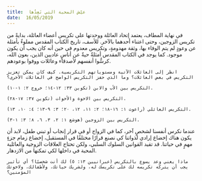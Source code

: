 ```yaml
---
title:  عيْش المحبة التي نَعِدُها
date:  16/05/2019
---
```


في نهاية المطاف، يعتمد إتحاد العائلة ووحدتها على تكريس أعضاء العائلة، بدايةً من تكريس الزوجين، وحتى اعتناء أحدهما بالآخر. للأسف، تاريخ الكتاب المقدس مملوءٌ بأمثلة عن وعودٍ لم يتم الوفاء بها، وثقة مهدومةٍ، وتكريس معدوم في حين أنه كان يجب أن يكون موجود. كما يوجد في الكتاب المقدس أمثلةٌ حيةٌ عن أناسٍ عاديين الذين، بعون الله، كرسُّوا أنفسهم لأصدقاء وعائلات ووفوا بوعودهم.

`انظر إلى العائلات الآتية ومستوياتهم التكريسية. كيف كان يمكن تعزيز التكريس في بعض العائلات؟ وما الذي حفز التكريس الواضح في العائلات الأخرى؟`

`التكريس بين الأب والابن (تكوين ٣٣: ١٢-١٤؛ خروج ٢: ١-١٠).`

`التكريس بين الاخوة والأخوات (تكوين ٣٧: ١٧-٢٨).`

`التكريس العائلي (راعوث ١: ١٦-١٨؛ ٢: ١١، ١٢، ٢٠؛ ٣: ٩-١٣؛ ٤: ١٠، ١٣).`

`التكريس بين الزوجين (هوشع ١: ٢، ٣، ٦، ٨؛ ٣: ١-٣).`

عندما نكرس أنفسنا لشخصٍ آخر، كما في الزواج أو في قرار إنجاب أو تبني طفل، لابد أن يكون هناك إخضاع إرادي لذواتنا كي نصنع قرارًا مختلفًا في المستقبل، إخضاع زمام جزءٍ مهمٍ في حياتنا. قد تقيد القوانين السلوك السلبي، ولكن تحتاج العلاقات الزوجية والعائلية المحبة في داخلها لكي تمكنها من الازدهار.

`ماذا يعني وعد يسوع بالتكريس (عبرانيين ١٣: ٥) لك أنت شخصيًا؟ أي تأثير يجب أن يتركه تكريسه لك على تكريسك له، ولشريك حياتك، ولأطفالك، ولاخوتك المؤمنين؟`